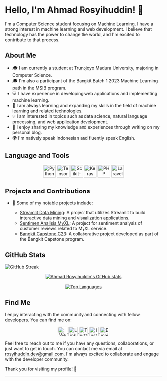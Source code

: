 # Hello, I'm Ahmad Rosyihuddin! 👋

I'm a Computer Science student focusing on Machine Learning. I have a strong interest in machine learning and web development. I believe that technology has the power to change the world, and I'm excited to contribute to that process.

## About Me

- 🎓 I am currently a student at Trunojoyo Madura University, majoring in Computer Science.
- 🎓 I'm also a participant of the Bangkit Batch 1 2023 Machine Learning path in the MSIB program.
- 💻 I have experience in developing web applications and implementing machine learning.
- 🌱 I am always learning and expanding my skills in the field of machine learning and related technologies.
- 💡 I am interested in topics such as data science, natural language processing, and web application development.
- 📝 I enjoy sharing my knowledge and experiences through writing on my personal blog.
- 🌍 I'm natively speak Indonesian and fluently speak English.

## Language and Tools

<div align="center">
  <img src="https://image.flaticon.com/icons/svg/1822/1822899.svg" alt="Python" title="Python" width="40" height="40" />
  <img src="https://image.flaticon.com/icons/svg/732/732190.svg" alt="TensorFlow" title="TensorFlow" width="40" height="40" />
  <img src="https://image.flaticon.com/icons/svg/732/732189.svg" alt="Scikit-learn" title="Scikit-learn" width="40" height="40" />
  <img src="https://image.flaticon.com/icons/svg/919/919852.svg" alt="Keras" title="Keras" width="40" height="40" />
  <img src="https://image.flaticon.com/icons/svg/919/919830.svg" alt="PHP" title="PHP" width="40" height="40" />
  <img src="https://image.flaticon.com/icons/svg/230/230509.svg" alt="Laravel" title="Laravel" width="40" height="40" />
</div>

## Projects and Contributions

- 🌟 Some of my notable projects include:

  - [Streamlit Data Mining](https://github.com/a-rosyihuddin/streamlit-datamining): A project that utilizes Streamlit to build interactive data mining and visualization applications.
  - [Sentimen Analisis MyXL](https://github.com/a-rosyihuddin/sentimen-analisis-Myxl): A project for sentiment analysis of customer reviews related to MyXL service.
  - [Bangkit Capstone C23](https://github.com/Bangkit-Capstone-C23-PC639): A collaborative project developed as part of the Bangkit Capstone program.

## GitHub Stats

![GitHub Streak](https://github-readme-streak-stats.herokuapp.com/?user=a-rosyihuddin&theme=radical)

<div align="center">
  <a href="https://github.com/a-rosyihuddin">
    <img align="center" src="https://github-readme-stats.vercel.app/api?username=a-rosyihuddin&show_icons=true&theme=radical" alt="Ahmad Rosyihuddin's GitHub stats" />
  </a>
</div>

<br/>

<div align="center">
  <a href="https://github.com/a-rosyihuddin">
    <img align="center" src="https://github-readme-stats.vercel.app/api/top-langs/?username=a-rosyihuddin&layout=compact&theme=radical" alt="Top Languages" />
  </a>
</div>

## Find Me

I enjoy interacting with the community and connecting with fellow developers. You can find me on:

<div align="center">
  <a href="#">
    <img align="center" alt="Website" width="30px" src="https://image.flaticon.com/icons/svg/361/361815.svg" />
  </a>
  <a href="https://www.linkedin.com/in/ahmad-rosyihuddin/">
    <img align="center" alt="LinkedIn" width="30px" src="https://image.flaticon.com/icons/svg/1384/1384014.svg" />
  </a>
  <a href="https://twitter.com/a_rosyihuddin">
    <img align="center" alt="Twitter" width="30px" src="https://image.flaticon.com/icons/svg/733/733579.svg" />
  </a>
  <a href="https://www.instagram.com/kaji_sik/">
    <img align="center" alt="Instagram" width="30px" src="https://image.flaticon.com/icons/svg/733/733558.svg" />
  </a>
  <a href="mailto:rosyihuddin.dev@gmail.com">
    <img align="center" alt="Email" width="30px" src="https://image.flaticon.com/icons/svg/732/732200.svg" />
  </a>
</div>

Feel free to reach out to me if you have any questions, collaborations, or just want to get in touch. You can contact me via email at rosyihuddin.dev@gmail.com. I'm always excited to collaborate and engage with the developer community.

Thank you for visiting my profile! 👋

---
